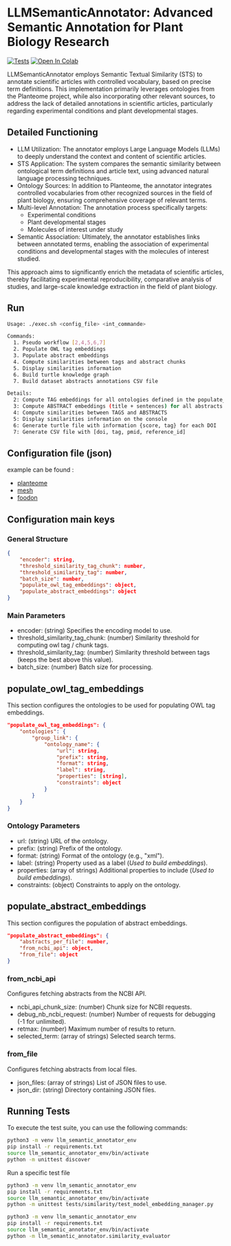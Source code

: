 # LLMSemanticAnnotator: Advanced Semantic Annotation for Plant Biology Research

[![Tests](https://github.com/p2m2/encoder-ontology-match-abstract/actions/workflows/ci.yml/badge.svg)](https://github.com/p2m2/encoder-ontology-match-abstract/actions/workflows/ci.yml)
[![Open In Colab](https://colab.research.google.com/assets/colab-badge.svg)](https://colab.research.google.com/github/p2m2/encoder-ontology-match-abstract/blob/main/llm-semantic-annotator.ipynb)


LLMSemanticAnnotator employs Semantic Textual Similarity (STS) to annotate scientific articles with controlled vocabulary, based on precise term definitions. This implementation primarily leverages ontologies from the Planteome project, while also incorporating other relevant sources, to address the lack of detailed annotations in scientific articles, particularly regarding experimental conditions and plant developmental stages.

## Detailed Functioning

- LLM Utilization: The annotator employs Large Language Models (LLMs) to deeply understand the context and content of scientific articles.
- STS Application: The system compares the semantic similarity between ontological term definitions and article text, using advanced natural language processing techniques.
- Ontology Sources: In addition to Planteome, the annotator integrates controlled vocabularies from other recognized sources in the field of plant biology, ensuring comprehensive coverage of relevant terms.
- Multi-level Annotation: The annotation process specifically targets:
    - Experimental conditions
    - Plant developmental stages
    - Molecules of interest under study
- Semantic Association: Ultimately, the annotator establishes links between annotated terms, enabling the association of experimental conditions and developmental stages with the molecules of interest studied.

This approach aims to significantly enrich the metadata of scientific articles, thereby facilitating experimental reproducibility, comparative analysis of studies, and large-scale knowledge extraction in the field of plant biology.


## Run

```bash
Usage: ./exec.sh <config_file> <int_commande>

Commands:
  1. Pseudo workflow [2,4,5,6,7]
  2. Populate OWL tag embeddings
  3. Populate abstract embeddings
  4. Compute similarities between tags and abstract chunks
  5. Display similarities information
  6. Build turtle knowledge graph
  7. Build dataset abstracts annotations CSV file

Details:
  2: Compute TAG embeddings for all ontologies defined in the populate_owl_tag_embeddings section
  3: Compute ABSTRACT embeddings (title + sentences) for all abstracts in the dataset
  4: Compute similarities between TAGS and ABSTRACTS
  5: Display similarities information on the console
  6: Generate turtle file with information {score, tag} for each DOI
  7: Generate CSV file with [doi, tag, pmid, reference_id]
```

## Configuration file (json)  

example can be found :

- [planteome](./config/planteome-demo.json)
- [mesh](./config/mesh-demo.json)
- [foodon](./config/foodon-demo.json)
 

## Configuration main keys

### General Structure

```json
{
    "encoder": string,
    "threshold_similarity_tag_chunk": number,
    "threshold_similarity_tag": number,
    "batch_size": number,
    "populate_owl_tag_embeddings": object,
    "populate_abstract_embeddings": object
}
```

### Main Parameters

- encoder: (string) Specifies the encoding model to use.
- threshold_similarity_tag_chunk: (number) Similarity threshold for computing owl tag / chunk tags.
- threshold_similarity_tag: (number) Similarity threshold between tags (keeps the best above this value).
- batch_size: (number) Batch size for processing.


## populate_owl_tag_embeddings

 This section configures the ontologies to be used for populating OWL tag embeddings. 

```json
"populate_owl_tag_embeddings": {
    "ontologies": {
        "group_link": {
            "ontology_name": {
                "url": string,
                "prefix": string,
                "format": string,
                "label": string,
                "properties": [string],
                "constraints": object
            }
        }
    }
}
```
### Ontology Parameters

- url: (string) URL of the ontology.
- prefix: (string) Prefix of the ontology.
- format: (string) Format of the ontology (e.g., "xml").
- label: (string) Property used as a label (*Used to build embeddings*).
- properties: (array of strings) Additional properties to include (*Used to build embeddings*).
- constraints: (object) Constraints to apply on the ontology.


## populate_abstract_embeddings

 This section configures the population of abstract embeddings. 

```json
"populate_abstract_embeddings": {
    "abstracts_per_file": number,
    "from_ncbi_api": object,
    "from_file": object
}
```

### from_ncbi_api

Configures fetching abstracts from the NCBI API.

- ncbi_api_chunk_size: (number) Chunk size for NCBI requests.
- debug_nb_ncbi_request: (number) Number of requests for debugging (-1 for unlimited).
- retmax: (number) Maximum number of results to return.
- selected_term: (array of strings) Selected search terms.

### from_file

Configures fetching abstracts from local files.

- json_files: (array of strings) List of JSON files to use.
- json_dir: (string) Directory containing JSON files.


## Running Tests

 To execute the test suite, you can use the following commands: 

```bash
python3 -m venv llm_semantic_annotator_env
pip install -r requirements.txt 
source llm_semantic_annotator_env/bin/activate
python -m unittest discover
```

Run a specific test file

```bash
python3 -m venv llm_semantic_annotator_env
pip install -r requirements.txt 
source llm_semantic_annotator_env/bin/activate
python -m unittest tests/similarity/test_model_embedding_manager.py
```



```bash
python3 -m venv llm_semantic_annotator_env
pip install -r requirements.txt 
source llm_semantic_annotator_env/bin/activate
python -m llm_semantic_annotator.similarity_evaluator
```